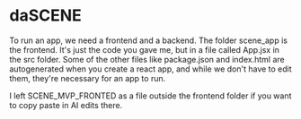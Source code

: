 # daSCENE

To run an app, we need a frontend and a backend. The folder scene_app is the frontend. It's just the code you gave me, but in a file called App.jsx in the src folder. Some of the other files like package.json and index.html are autogenerated when you create a react app, and while we don't have to edit them, they're necessary for an app to run.

I left SCENE_MVP_FRONTED as a file outside the frontend folder if you want to copy paste in AI edits there.
